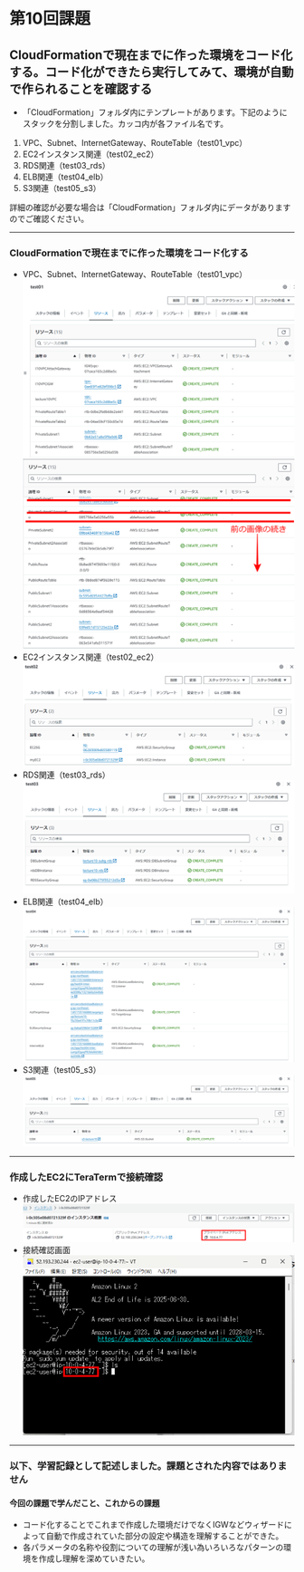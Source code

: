 # 第10回課題

## CloudFormationで現在までに作った環境をコード化する。コード化ができたら実行してみて、環境が自動で作られることを確認する
  
- 「CloudFormation」フォルダ内にテンプレートがあります。下記のようにスタックを分割しました。カッコ内が各ファイル名です。

1. VPC、Subnet、InternetGateway、RouteTable（test01_vpc）
2. EC2インスタンス関連（test02_ec2）
3. RDS関連（test03_rds）
4. ELB関連（test04_elb）
5. S3関連（test05_s3）

詳細の確認が必要な場合は「CloudFormation」フォルダ内にデータがありますのでご確認ください。

---

### CloudFormationで現在までに作った環境をコード化する

- VPC、Subnet、InternetGateway、RouteTable（test01_vpc）<br>![01_01](l10/01_01.png)<br>![01_02](l10/01_02.png)
- EC2インスタンス関連（test02_ec2）<br>![02](l10/02.png)
- RDS関連（test03_rds）<br>![03](l10/03.png)
- ELB関連（test04_elb）<br>![04](l10/04.png)
- S3関連（test05_s3）<br>![05](l10/05.png)

---

### 作成したEC2にTeraTermで接続確認

- 作成したEC2のIPアドレス<br>![06](l10/06.png)
- 接続確認画面<br>![07](l10/07.png)

---

### 以下、学習記録として記述しました。課題とされた内容ではありません

#### 今回の課題で学んだこと、これからの課題

- コード化することでこれまで作成した環境だけでなくIGWなどウィザードによって自動で作成されていた部分の設定や構造を理解することができた。
- 各パラメータの名称や役割についての理解が浅い為いろいろなパターンの環境を作成し理解を深めていきたい。

